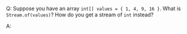 Q: Suppose you have an array `int[] values = { 1, 4, 9, 16 }`. What is `Stream.of(values)`? How do you get a stream of `int` instead?

A: 
